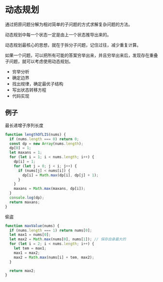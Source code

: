 # 动态规划

通过把原问题分解为相对简单的子问题的方式求解复杂问题的方法。

动态规划中每一个状态一定是由上一个状态推导出来的。

动态规划最核心的思想，就在于拆分子问题，记住过往，减少重复计算。

如果一个问题，可以把所有可能的答案穷举出来，并且穷举出来后，发现存在重叠子问题，就可以考虑使用动态规划。

- 穷举分析
- 确定边界
- 找出规律，确定最优子结构
- 写出状态转移方程
- 代码实现

## 例子

最长递增子序列长度

```js
function lengthOfLIS(nums) {
  if (nums.length === 0) return 0;
  const dp = new Array(nums.length);
  dp[0] = 1;
  let maxans = 1;
  for (let i = 1; i < nums.length; i++) {
    dp[i] = 1;
    for (let j = 0; j < i; j++) {
      if (nums[j] < nums[i]) {
        dp[i] = Math.max(dp[i], dp[j] + 1);
      }
    }
    maxans = Math.max(maxans, dp[i]);
  }
  console.log(dp);
  return maxans;
}
```

偷盗

```js
function maxValue(nums) {
  if (nums.length === 1) return nums[0];
  let max1 = nums[0];
  let max2 = Math.max(nums[0], nums[1]); // 保存自身最大的
  for (let i = 2; i < nums.length; i++) {
    let tem = max1;
    max1 = max2;
    max2 = Math.max(nums[i] + tem, max2);
  }

  return max2;
}
```
